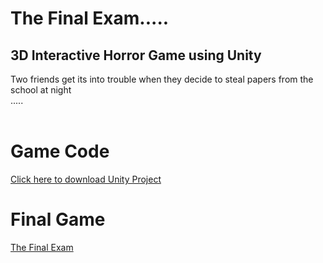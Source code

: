# The Final Exam.....
## 3D Interactive Horror Game using Unity 
Two friends get its into trouble when they decide to steal papers from the school at night<br />
.....
<br />
<br />
# Game Code
[Click here to download Unity Project](https://drive.google.com/file/d/1RvdYeDkeFMFtob3FNffqWxeutZFluMW1/view?usp=sharing)

# Final Game
[The Final Exam](https://drive.google.com/file/d/1vR_tqHboiptaE9Gdr_a4v4AQ02C-FYVb/view?usp=sharing)



